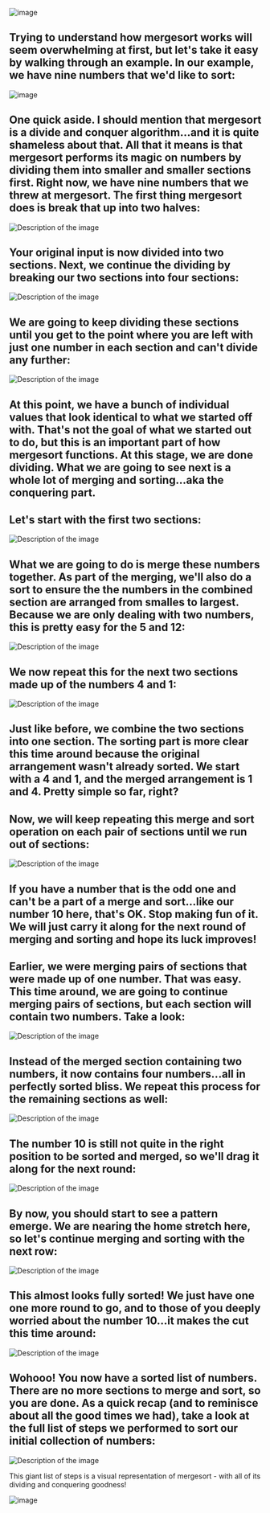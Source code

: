 

![image](https://github.com/user-attachments/assets/39ea1835-80da-4ae1-9e9d-a5c677556891)

## Trying to understand how mergesort works will seem overwhelming at first, but let's take it easy by walking through an example. In our example, we have nine numbers that we'd like to sort:

 ![image](https://github.com/user-attachments/assets/03fbbef6-1aff-4214-ba7e-ea97967fdc57)


 

## One quick aside. I should mention that mergesort is a divide and conquer algorithm...and it is quite shameless about that. All that it means is that mergesort performs its magic on numbers by dividing them into smaller and smaller sections first. Right now, we have nine numbers that we threw at mergesort. The first thing mergesort does is break that up into two halves:

 
<img src="https://github.com/user-attachments/assets/40940c0c-0f2e-49c8-bb7d-87ba4c58b4f9" alt="Description of the image" >



 

## Your original input is now divided into two sections. Next, we continue the dividing by breaking our two sections into four sections:

 
<img src="https://github.com/user-attachments/assets/ba861938-dda1-4344-90db-f2357854ee1c" alt="Description of the image"  height="">



 

## We are going to keep dividing these sections until you get to the point where you are left with just one number in each section and can't divide any further:

<img src="https://github.com/user-attachments/assets/36163c5f-cf27-4134-9470-0b4b791a20b6" alt="Description of the image"  height="">




## At this point, we have a bunch of individual values that look identical to what we started off with. That's not the goal of what we started out to do, but this is an important part of how mergesort functions. At this stage, we are done dividing. What we are going to see next is a whole lot of merging and sorting...aka the conquering part.

## Let's start with the first two sections:


 <img src="https://github.com/user-attachments/assets/b3e474e8-c748-4973-8073-b67ac1ba019a" alt="Description of the image"  height="">




 

## What we are going to do is merge these numbers together. As part of the merging, we'll also do a sort to ensure the the numbers in the combined section are arranged from smalles to largest. Because we are only dealing with two numbers, this is pretty easy for the 5 and 12:

 

 <img src="https://github.com/user-attachments/assets/368822e1-e77c-4542-91d9-73bdc2c43279" alt="Description of the image"  height="">



 

## We now repeat this for the next two sections made up of the numbers 4 and 1:


 <img src="https://github.com/user-attachments/assets/4fb25ee8-f613-4091-ab38-8f44af46106e" alt="Description of the image"  height="">



 

## Just like before, we combine the two sections into one section. The sorting part is more clear this time around because the original arrangement wasn't already sorted. We start with a 4 and 1, and the merged arrangement is 1 and 4. Pretty simple so far, right?

## Now, we will keep repeating this merge and sort operation on each pair of sections until we run out of sections:

 

 <img src="https://github.com/user-attachments/assets/417fb0ba-5c4b-4d0d-a1ae-e42fc0d94737" alt="Description of the image"  height="">


 

## If you have a number that is the odd one and can't be a part of a merge and sort...like our number 10 here, that's OK. Stop making fun of it. We will just carry it along for the next round of merging and sorting and hope its luck improves!

## Earlier, we were merging pairs of sections that were made up of one number. That was easy. This time around, we are going to continue merging pairs of sections, but each section will contain two numbers. Take a look:

 


 <img src="https://github.com/user-attachments/assets/2a682ccf-6387-483c-a480-80b3503fc3a9" alt="Description of the image"  height="">

 

## Instead of the merged section containing two numbers, it now contains four numbers...all in perfectly sorted bliss. We repeat this process for the remaining sections as well:


 <img src="https://github.com/user-attachments/assets/31529ee2-5b08-4099-8fe8-084b6fa9b7f1" alt="Description of the image"  height="">


## The number 10 is still not quite in the right position to be sorted and merged, so we'll drag it along for the next round:


 <img src="https://github.com/user-attachments/assets/b226a249-f699-477c-8408-1e9867036da2" alt="Description of the image"  height="">



 

## By now, you should start to see a pattern emerge. We are nearing the home stretch here, so let's continue merging and sorting with the next row:

 

 <img src="https://github.com/user-attachments/assets/c1d7e7bb-1ea6-48f9-b691-c175f3789069" alt="Description of the image"  height="">


## This almost looks fully sorted! We just have one one more round to go, and to those of you deeply worried about the number 10...it makes the cut this time around:



 <img src="https://github.com/user-attachments/assets/deba0cad-6644-480e-ab80-612100cda12a" alt="Description of the image">


## Wohooo! You now have a sorted list of numbers. There are no more sections to merge and sort, so you are done. As a quick recap (and to reminisce about all the good times we had), take a look at the full list of steps we performed to sort our initial collection of numbers:


 <img src="https://github.com/user-attachments/assets/cf37a1ad-fb92-4a95-999f-18d43992bd3d" alt="Description of the image"  height="">



 

This giant list of steps is a visual representation of mergesort - with all of its dividing and conquering goodness!


![image](https://github.com/user-attachments/assets/c7497a04-4c02-45e0-b645-4fdee53e7bf8)
